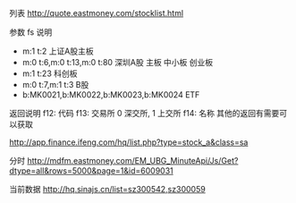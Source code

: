 列表
http://quote.eastmoney.com/stocklist.html

参数 fs 说明
- m:1 t:2 上证A股主板
- m:0 t:6,m:0 t:13,m:0 t:80 深圳A股 主板 中小板 创业板
- m:1 t:23 科创板
- m:0 t:7,m:1 t:3 B股
- b:MK0021,b:MK0022,b:MK0023,b:MK0024 ETF

返回说明
f12: 代码
f13: 交易所 0 深交所, 1 上交所
f14: 名称
其他的返回有需要可以获取

http://app.finance.ifeng.com/hq/list.php?type=stock_a&class=sa

分时
http://mdfm.eastmoney.com/EM_UBG_MinuteApi/Js/Get?dtype=all&rows=5000&page=1&id=6009031

当前数据
http://hq.sinajs.cn/list=sz300542,sz300059
